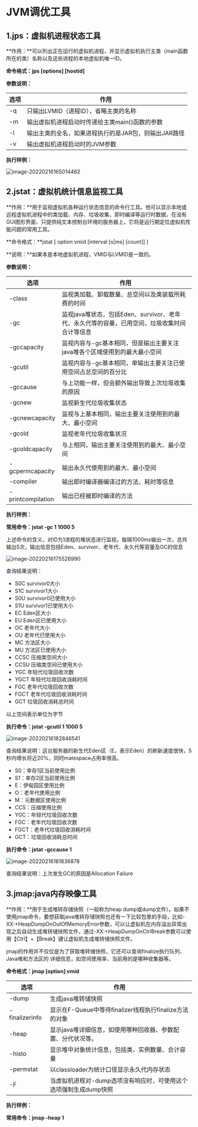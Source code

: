 # JVM调优工具

## 1.jps：虚拟机进程状态工具

**作用：**可以列出正在运行的虚拟机进程，并显示虚拟机执行主类（main函数所在的类）名称以及这些进程的本地虚拟机唯一ID。

**命令格式：jps [options] [hostid]**

**参数说明：**

| 选项 | 作用                                                 |
| ---- | ---------------------------------------------------- |
| -q   | 只输出LVMID（进程ID），省略主类的名称                |
| -m   | 输出虚拟机进程启动时传递给主类main()函数的参数       |
| -l   | 输出主类的全名，如果进程执行的是JAR包，则输出JAR路径 |
| -v   | 输出虚拟机进程启动时的JVM参数                        |

**执行样例：**

![image-20220216165014462](https://gitee.com/gudayu/gzy-img/raw/master/img/image-20220216165014462.png)



## 2.jstat：虚拟机统计信息监视工具

**作用：**用于监视虚拟机各种运行状态信息的命令行工具。他可以显示本地或远程虚拟机进程中的类加载、内存、垃圾收集、即时编译等运行时数据，在没有GUI图形界面、只提供纯文本控制台环境的服务器上，它将是运行期定位虚拟机性能问题的常用工具。

**命令格式：**jstat [ option vmid [interval [s|ms] [count]] ]  

**说明：**如果本是本地虚拟机进程，VMID与LVMID是一致的。

**参数说明：**

| 选项              | 作用                                                         |
| ----------------- | ------------------------------------------------------------ |
| -class            | 监视类加载、卸载数量、总空间以及类装载所耗费的时间           |
| -gc               | 监视java堆状态，包括Eden、survivor、老年代、永久代等的容量，已用空间，垃圾收集时间合计等信息 |
| -gccapacity       | 监视内容与-gc基本相同，但是输出主要关注java堆各个区域使用到的最大最小空间 |
| -gcutil           | 监视内容与-gc基本相同，单输出主要关注已使用空间占总空间的百分比 |
| -gccause          | 与上功能一样，但会额外输出导致上次垃圾收集的原因             |
| -gcnew            | 监视新生代垃圾收集状态                                       |
| -gcnewcapacity    | 监视与上基本相同，输出主要关注使用到的最大、最小空间         |
| -gcold            | 监视老年代垃圾收集状况                                       |
| -gcoldcapacity    | 与上相同，输出主要关注使用到的最大、最小空间                 |
| -gcpermcapacity   | 输出永久代使用到的最大、最小空间                             |
| -compiler         | 输出即时编译器编译过的方法、耗时等信息                       |
| -printcompilation | 输出已经被即时编译的方法                                     |

**执行样例：**

**常用命令：jstat -gc 1 1000 5**

上述命令的含义，对ID为1进程的堆状态进行监视，每隔1000ms输出一次，总共输出5次，输出信息包括Eden、survivor、老年代、永久代等容量及GC的信息

![image-20220216175526990](https://gitee.com/gudayu/gzy-img/raw/master/img/image-20220216175526990.png)

查询结果说明：

- S0C survivor0大小
- S1C survivor1大小
- S0U survivor0已使用大小
- S1U survivor1已使用大小
- EC Eden区大小
- EU Eden区已使用大小
- OC 老年代大小
- OU 老年代已使用大小
- MC 方法区大小
- MU 方法区已使用大小
- CCSC 压缩类空间大小
- CCSU 压缩类空间已使用大小
- YGC 年轻代垃圾回收次数
- YGCT 年轻代垃圾回收消耗时间
- FGC 老年代垃圾回收次数
- FGCT 老年代垃圾回收消耗时间
- GCT 垃圾回收消耗总时间

以上空间表示单位为字节

**执行命令：jstat -gcutil 1 1000 5**

![image-20220216182846541](https://gitee.com/gudayu/gzy-img/raw/master/img/image-20220216182846541.png)

查询结果说明：这台服务器的新生代Eden区（E，表示Eden）的刷新速度很快，5秒内增长将近20%，同时matespace占用率很高。

- S0：幸存1区当前使用比例
- S1：幸存2区当前使用比例
- E：伊甸园区使用比例
- O：老年代使用比例
- M：元数据区使用比例
- CCS：压缩使用比例
- YGC：年轻代垃圾回收次数
- FGC：老年代垃圾回收次数
- FGCT：老年代垃圾回收消耗时间
- GCT：垃圾回收消耗总时间

**执行命令：jstat -gccause 1**

![image-20220216181836878](https://gitee.com/gudayu/gzy-img/raw/master/img/image-20220216181836878.png)

查询结果说明：上次发生GC的原因是Allocation Failure

## 3.jmap:java内存映像工具

**作用：**用于生成堆转存储快照（一般称为heap dump或dump文件）。如果不使用jmap命令，要想获取java堆转存储快照也还有一下比较包里的手段，比如-XX:+HeapDumpOnOutOfMemoryError参数，可以让虚拟机在内存溢出异常出现之后自动生成堆转储快照文件，通过-XX:+HeapDumpOnCtrlBreak参数可以使用【Ctrl】+【Break】键让虚拟机生成堆转储快照文件。

jmap的作用并不仅仅是为了获取堆转储快照，它还可以查询finalize执行队列、Java堆和方法区的 详细信息，如空间使用率、当前用的是哪种收集器等。

**命令格式：jmap [option] vmid**

| 选项           | 作用                                                         |
| -------------- | ------------------------------------------------------------ |
| -dump          | 生成java堆转储快照                                           |
| -finalizerinfo | 显示在F-Queue中等待finalizer线程执行finalize方法的对象       |
| -heap          | 显示java堆详细信息，如使用哪种回收器、参数配置、分代状况等。 |
| -histo         | 显示堆中对象统计信息，包括类、实例数量、合计容量             |
| -permstat      | 以classloader为统计口径显示永久代内存状态                    |
| -F             | 当虚拟机进程对-dump选项没有响应时，可使用这个选项强制生成dump快照 |

**执行样例：**

**常用命令：jmap -heap 1**